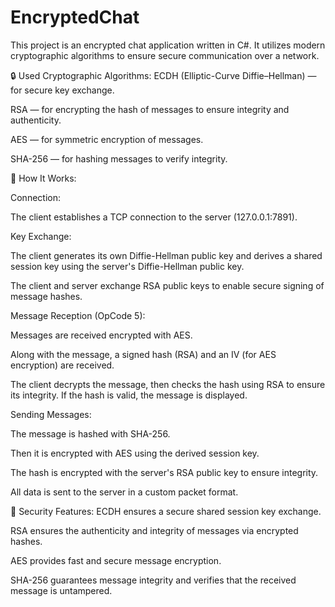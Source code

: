 # EncryptedChat

This project is an encrypted chat application written in C#.
It utilizes modern cryptographic algorithms to ensure secure communication over a network.

🔒 Used Cryptographic Algorithms:
ECDH (Elliptic-Curve Diffie–Hellman) — for secure key exchange.

RSA — for encrypting the hash of messages to ensure integrity and authenticity.

AES — for symmetric encryption of messages.

SHA-256 — for hashing messages to verify integrity.

💬 How It Works:

Connection:

The client establishes a TCP connection to the server (127.0.0.1:7891).

Key Exchange:

The client generates its own Diffie-Hellman public key and derives a shared session key using the server's Diffie-Hellman public key.

The client and server exchange RSA public keys to enable secure signing of message hashes.

Message Reception (OpCode 5):

Messages are received encrypted with AES.

Along with the message, a signed hash (RSA) and an IV (for AES encryption) are received.

The client decrypts the message, then checks the hash using RSA to ensure its integrity. If the hash is valid, the message is displayed.

Sending Messages:

The message is hashed with SHA-256.

Then it is encrypted with AES using the derived session key.

The hash is encrypted with the server's RSA public key to ensure integrity.

All data is sent to the server in a custom packet format.

🔐 Security Features:
ECDH ensures a secure shared session key exchange.

RSA ensures the authenticity and integrity of messages via encrypted hashes.

AES provides fast and secure message encryption.

SHA-256 guarantees message integrity and verifies that the received message is untampered.

